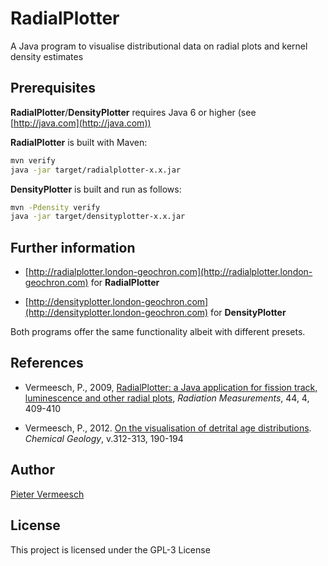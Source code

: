 # RadialPlotter
A Java program to visualise distributional data on radial plots and kernel density estimates

## Prerequisites

**RadialPlotter**/**DensityPlotter** requires Java 6 or higher (see [http://java.com](http://java.com))

**RadialPlotter** is built with Maven:

```sh
mvn verify
java -jar target/radialplotter-x.x.jar
```

**DensityPlotter** is built and run as follows:

```sh
mvn -Pdensity verify
java -jar target/densityplotter-x.x.jar
```

## Further information

* [http://radialplotter.london-geochron.com](http://radialplotter.london-geochron.com) for **RadialPlotter**

* [http://densityplotter.london-geochron.com](http://densityplotter.london-geochron.com) for **DensityPlotter**

Both programs offer the same functionality albeit with different presets.

## References

* Vermeesch, P., 2009, [RadialPlotter: a Java application for fission track, luminescence and other radial plots](http://www.ucl.ac.uk/~ucfbpve/papers/VermeeschRadMeas2009.pdf), *Radiation Measurements*, 44, 4, 409-410

* Vermeesch, P., 2012. [On the visualisation of detrital age distributions](http://www.ucl.ac.uk/~ucfbpve/papers/VermeeschChemGeol2012.pdf). *Chemical Geology*, v.312-313, 190-194

## Author

[Pieter Vermeesch](http://pieter.london-geochron.com)

## License

This project is licensed under the GPL-3 License
